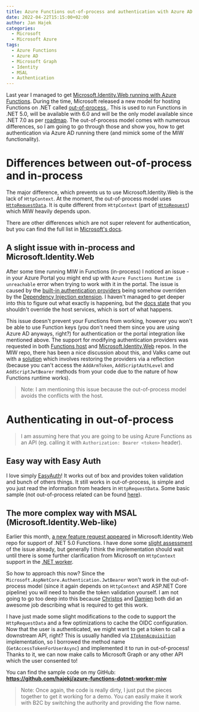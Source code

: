 ```yaml
---
title: Azure Functions out-of-process and authentication with Azure AD
date: 2022-04-22T15:15:00+02:00
author: Jan Hajek
categories:
  - Microsoft
  - Microsoft Azure
tags:
  - Azure Functions
  - Azure AD
  - Microsoft Graph
  - Identity
  - MSAL
  - Authentication
---
```


Last year I managed to get [Microsoft.Identity.Web running with Azure Functions](/2020/12/12/microsoft-identity-web-and-azure-functions/). During the time, Microsoft released a new model for hosting Functions on .NET called [out-of-process ](https://docs.microsoft.com/en-us/azure/azure-functions/dotnet-isolated-process-guide). This is used to run Functions in .NET 5.0, will be available with 6.0 and will be the only model available since .NET 7.0 as per [roadmap](https://techcommunity.microsoft.com/t5/apps-on-azure/net-on-azure-functions-roadmap/ba-p/2197916). The out-of-process model comes with numerous differences, so I am going to go through those and show you, how to get authentication via Azure AD running there (and mimick some of the MIW functionality).

# Differences between out-of-process and in-process
The major difference, which prevents us to use Microsoft.Identity.Web is the lack of `HttpContext`. At the moment, the out-of-process model uses [`HttpRequestData`](https://docs.microsoft.com/en-us/dotnet/api/microsoft.azure.functions.worker.http.httprequestdata?view=azure-dotnet). It is quite different from `HttpContext` (part of [`HttpRequest`](https://docs.microsoft.com/en-us/dotnet/api/microsoft.aspnetcore.http.httprequest?view=aspnetcore-5.0)) which MIW heavily depends upon.

There are other differences which are not super relevent for authentication, but you can find the full list in [Microsoft's docs](https://docs.microsoft.com/en-us/azure/azure-functions/dotnet-isolated-process-guide#differences-with-net-class-library-functions).

## A slight issue with in-process and Microsoft.Identity.Web
After some time running MIW in Functions (in-process) I noticed an issue - in your Azure Portal you might end up with `Azure Functions Runtime is unreachable` error when trying to work with it in the portal. The issue is caused by the [built-in authentication providers](https://github.com/Azure/azure-functions-host/blob/9a5c240f32dcd4c084ee86147de7b0f4f08176cb/src/WebJobs.Script.WebHost/WebHostServiceCollectionExtensions.cs#L47) being somehow overriden by the [Dependency Injection extension](https://github.com/Azure/azure-functions-dotnet-extensions/tree/92b3758ac51a99ca9086c9f2202177b34d7fb88a/src/Extensions/DependencyInjection). I haven't managed to get deeper into this to figure out what exactly is happening, but the [docs state](https://docs.microsoft.com/en-us/azure/azure-functions/functions-dotnet-dependency-injection#overriding-host-services) that you shouldn't override the host services, which is sort of what happens.

This issue doesn't prevent your Functions from working, however you won't be able to use Function keys (you don't need them since you are using Azure AD anyways, right?) for authentication or the portal integration like mentioned above. The support for modifying authentication providers was requested in both [Functions host](https://github.com/Azure/azure-functions-host/issues/6805) and [Microsoft.Identity.Web](https://github.com/AzureAD/microsoft-identity-web/issues/916) repos. In the MIW repo, there has been a nice discussion about this, and Valks came out with a [solution](https://github.com/AzureAD/microsoft-identity-web/issues/916#issuecomment-785512851) which involves restoring the providers via a reflection (because you can't access the `AddArmToken`, `AddScriptAuthLevel` and `AddScriptJwtBearer` methods from your code due to the nature of how Functions runtime works).

> Note: I am mentioning this issue because the out-of-process model avoids the conflicts with the host.

# Authenticating in out-of-process
> I am assuming here that you are going to be using Azure Functions as an API (eg. calling it with `Authorization: Bearer <token>` header).

## Easy way with Easy Auth
I love simply [EasyAuth](https://docs.microsoft.com/en-us/azure/app-service/overview-authentication-authorization)! It works out of box and provides token validation and bunch of others things. It still works in out-of-process, is simple and you just read the information from headers in `HttpRequestData`. Some basic sample (not out-of-process related can be found [here](https://markheath.net/post/secure-azure-functions-app-easy-auth-adb2c)).

## The more complex way with MSAL (Microsoft.Identity.Web-like)
Earlier this month, [a new feature request appeared](https://github.com/AzureAD/microsoft-identity-web/issues/1124) in Microsoft.Identity.Web repo for support of .NET 5.0 Functions. I have done some [slight assessment](https://github.com/AzureAD/microsoft-identity-web/issues/1124#issuecomment-815262381) of the issue already, but generally I think the implementation should wait until there is some further clarification from Microsoft on `HttpContext` support in the [.NET worker](https://github.com/Azure/azure-functions-dotnet-worker/).

So how to approach this now? Since the `Microsoft.AspNetCore.Authentication.JwtBearer` won't work in the out-of-process model (since it again depends on `HttpContext` and ASP.NET Core pipeline) you will need to handle the token validation yourself. I am not going to go too deep into this because [Christos](https://cmatskas.com/create-an-azure-ad-protected-api-using-azure-functions-and-net-core-3-1/) and [Damien](https://damienbod.com/2020/09/24/securing-azure-functions-using-azure-ad-jwt-bearer-token-authentication-for-user-access-tokens/) both did an awesome job describing what is required to get this work.

I have just made some slight modifications to the code to support the `HttpRequestData` and a few optimizations to cache the OIDC configuration. Now that the user is authenticated, we might want to get a token to call a downstream API, right? This is usually handled via [`ITokenAcquisition`](https://github.com/AzureAD/microsoft-identity-web/blob/master/src/Microsoft.Identity.Web/ITokenAcquisition.cs) implementation, so I borrowed the method name (`GetAccessTokenForUserAsync`) and implemented it to run in out-of-process! Thanks to it, we can now make calls to Microsoft Graph or any other API which the user consented to!

You can find the sample code on my GitHub: **https://github.com/hajekj/azure-functions-dotnet-worker-miw**

> Note: Once again, the code is really dirty, I just put the pieces together to get it working for a demo. You can easily make it work with B2C by switching the authority and providing the flow name.
